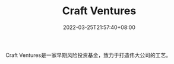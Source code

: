 ﻿---
weight: 
title: "Craft Ventures"
description: "Craft Ventures是一家早期风险投资基金，致力于打造伟大公司的工艺"
date: 2022-03-25T21:57:40+08:00
lastmod: 2022-03-25T16:45:40+08:00
draft: false
authors: ["Metabd"]
featuredImage: "craft-ventures.png"
link: ""
tags: ["投资机构","Craft Ventures"]
categories: ["navigation"]
navigation: ["投资机构"]
lightgallery: true
toc: true
pinned: false
recommend: false
recommend1: false
---
Craft Ventures是一家早期风险投资基金，致力于打造伟大公司的工艺。
